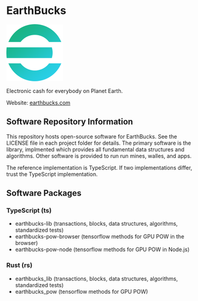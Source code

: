 # EarthBucks

<img src="./earthbucks-e-2-300.png" width="150" height="150" alt="EarthBucks">

Electronic cash for everybody on Planet Earth.

Website: [earthbucks.com](https://earthbucks.com)

## Software Repository Information

This repository hosts open-source software for EarthBucks. See the LICENSE file
in each project folder for details. The primary software is the library,
implmented which provides all fundamental data structures and algorithms. Other
software is provided to run run mines, walles, and apps.

The reference implementation is TypeScript. If two implementations differ, trust
the TypeScript implementation.

## Software Packages

### TypeScript (ts)

- earthbucks-lib (transactions, blocks, data structures, algorithms, standardized tests)
- earthbucks-pow-browser (tensorflow methods for GPU POW in the browser)
- earthbucks-pow-node (tensorflow methods for GPU POW in Node.js)

### Rust (rs)

- earthbucks_lib (transactions, blocks, data structures, algorithms, standardized tests)
- earthbucks_pow (tensorflow methods for GPU POW)